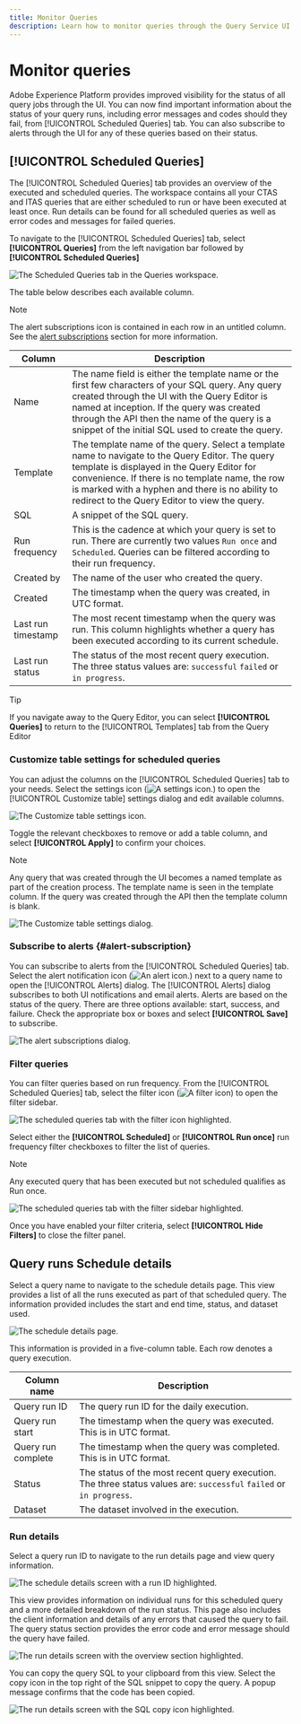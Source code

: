 ```yaml
---
title: Monitor Queries
description: Learn how to monitor queries through the Query Service UI.
---
```

# Monitor queries

Adobe Experience Platform provides improved visibility for the status of all query jobs through the UI. You can now find important information about the status of your query runs, including error messages and codes should they fail, from [!UICONTROL Scheduled Queries] tab. You can also subscribe to alerts through the UI for any of these queries based on their status.

## [!UICONTROL Scheduled Queries] 

<!-- THe query schedule browse -->

The [!UICONTROL Scheduled Queries] tab provides an overview of the executed and scheduled queries. The workspace contains all your CTAS and ITAS queries that are either scheduled to run or have been executed at least once. Run details can be found for all scheduled queries as well as error codes and messages for failed queries.

To navigate to the [!UICONTROL Scheduled Queries] tab, select **[!UICONTROL Queries]** from the left navigation bar followed by **[!UICONTROL Scheduled Queries]**

![The Scheduled Queries tab in the Queries workspace.](./images/monitor-queries/scheduled-queries.png)

The table below describes each available column.

>[!NOTE]
>
>The alert subscriptions icon is contained in each row in an untitled column. See the [alert subscriptions](#alert-subscription) section for more information.

| Column | Description  |
|---|---|
| Name | The name field is either the template name or the first few characters of your SQL query. Any query created through the UI with the Query Editor is named at inception. If the query was created through the API then the name of the query is a snippet of the initial SQL used to create the query. |
| Template | The template name of the query. Select a template name to navigate to the Query Editor. The query template is displayed in the Query Editor for convenience. If there is no template name, the row is marked with a hyphen and there is no ability to redirect to the Query Editor to view the query. |
| SQL | A snippet of the SQL query.  |
| Run frequency | This is the cadence at which your query is set to run. There are currently two values `Run once` and `Scheduled`. Queries can be filtered according to their run frequency. |
| Created by | The name of the user who created the query. |
| Created | The timestamp when the query was created, in UTC format.  |
| Last run timestamp | The most recent timestamp when the query was run. This column highlights whether a query has been executed according to its current schedule.  |
| Last run status | The status of the most recent query execution. The three status values are: `successful` `failed` or `in progress`. |

>[!TIP]
>
>If you navigate away to the Query Editor, you can select **[!UICONTROL Queries]** to return to the [!UICONTROL Templates] tab from the Query Editor 

### Customize table settings for scheduled queries 

You can adjust the columns on the [!UICONTROL Scheduled Queries] tab to your needs. Select the settings icon (![A settings icon.](./images/monitor-queries/settings-icon.png)) to open the [!UICONTROL Customize table] settings dialog and edit available columns.

![The Customize table settings icon.](./images/monitor-queries/customze-table-settings-icon.png)

Toggle the relevant checkboxes to remove or add a table column, and select **[!UICONTROL Apply]** to confirm your choices.

>[!NOTE]
>
>Any query that was created through the UI becomes a named template as part of the creation process. The template name is seen in the template column. If the query was created through the API then the template column is blank. 

![The Customize table settings dialog.](./images/monitor-queries/customize-table-dialog.png)

### Subscribe to alerts {#alert-subscription}

You can subscribe to alerts from the [!UICONTROL Scheduled Queries] tab. Select the alert notification icon (![An alert icon.](./images/monitor-queries/alerts-icon.png)) next to a query name to open the [!UICONTROL Alerts] dialog. The [!UICONTROL Alerts] dialog subscribes to both UI notifications and email alerts. Alerts are based on the status of the query. There are three options available: start, success, and failure. Check the appropriate box or boxes and select **[!UICONTROL Save]** to subscribe.

![The alert subscriptions dialog.](./images/monitor-queries/alert-subscription-dialog.png)

<!-- Link to alert subscriptions doc when available -->

### Filter queries

You can filter queries based on run frequency. From the [!UICONTROL Scheduled Queries] tab, select the filter icon (![A filter icon](./images/monitor-queries/filter-icon.png)) to open the filter sidebar. 

![The scheduled queries tab with the filter icon highlighted.](./images/monitor-queries/filter-queries.png)

Select either the **[!UICONTROL Scheduled]** or **[!UICONTROL Run once]** run frequency filter checkboxes to filter the list of queries.

>[!NOTE]
>
>Any executed query that has been executed but not scheduled qualifies as Run once.

![The scheduled queries tab with the filter sidebar highlighted.](./images/monitor-queries/filter-sidebar.png)

Once you have enabled your filter criteria, select **[!UICONTROL Hide Filters]** to close the filter panel.

## Query runs Schedule details

<!-- The schedule details screen. -->

Select a query name to navigate to the schedule details page. This view provides a list of all the runs executed as part of that scheduled query. The information provided includes the start and end time, status, and dataset used. 

![The schedule details page.](./images/monitor-queries/schedule-details.png)

This information is provided in a five-column table. Each row denotes a query execution. 

| Column name  | Description  |
|---|---|
| Query run ID  | The query run ID for the daily execution.  |
| Query run start | The timestamp when the query was executed. This is in UTC format. |
| Query run complete | The timestamp when the query was completed. This is in UTC format. |
| Status | The status of the most recent query execution. The three status values are: `successful` `failed` or `in progress`. |
| Dataset | The dataset involved in the execution. |

### Run details

<!-- The run details screen. -->

<!-- Below does not work in staging. -->

Select a query run ID to navigate to the run details page and view query information. 

![The schedule details screen with a run ID highlighted.](./images/monitor-queries/navigate-to-run-details.png)

This view provides information on individual runs for this scheduled query and a more detailed breakdown of the run status. This page also includes the client information and details of any errors that caused the query to fail. The query status section provides the error code and error message should the query have failed. 

<!-- PLACEHOLDER IMAGE BELOW -->

![The run details screen with the overview section highlighted.](./images/monitor-queries/query-run-details.png)

You can copy the query SQL to your clipboard from this view. Select the copy icon in the top right of the SQL snippet to copy the query. A popup message confirms that the code has been copied.

<!-- PLACEHOLDER IMAGE BELOW -->

![The run details screen with the SQL copy icon highlighted.](./images/monitor-queries/copy-sql.png)



